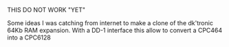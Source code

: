 THIS DO NOT WORK "YET"

Some ideas I was catching from internet to make a clone of the dk'tronic 64Kb RAM expansion.
With a DD-1 interface this allow to convert a CPC464 into a CPC6128
